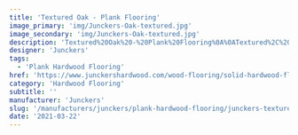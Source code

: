 ```yaml
---
title: 'Textured Oak - Plank Flooring'
image_primary: 'img/Junckers-Oak-textured.jpg'
image_secondary: 'img/Junckers-Oak-textured.jpg'
description: 'Textured%20Oak%20-%20Plank%20Flooring%0A%0ATextured%2C%20Trendy%20%26%20Prefinished%A0Oak%20Plank%20Floor%0A%0ABrushed%20Hardwood%20Oak%20is%20Junckers%20range%20of%20contemporary%2C%20textured%20hardwood%20flooring.%20To%20create%20this%20effect%2C%20the%20soft%20wood%20is%20removed%20from%20the%20surface%20by%20using%20a%20special%20brushing%20technique%2C%20thus%20accentuating%20the%20grain%20and%20creating%20a%20beautifully%20textured%20surface.%0A%0AGreat%20for%20homeowners%20looking%20for%A0a%20more%20authentic%20and%20rustic%20look%2C%20but%20modern%20interiors%20can%20also%20benefit%20from%20having%20oak%20hardwood%20floors%20with%20such%20rich%20texture.%0A%0AThis%20floor%20is%20also%20available%20as%20ships%20decking.%20The%20black%20neoprene%20strip%20placed%20between%20the%20boards%20adds%20a%20maritime%20look%20to%20the%20floor.%A0'
designer: 'Junckers'
tags:
  - 'Plank Hardwood Flooring'
href: 'https://www.junckershardwood.com/wood-flooring/solid-hardwood-flooring/plank-hardwood-flooring/product-page/textured-oak-plank-flooring'
category: 'Hardwood Flooring'
subtitle: ''
manufacturer: 'Junckers'
slug: '/manufacturers/junckers/plank-hardwood-flooring/junckers-textured-oak-plank-flooring'
date: '2021-03-22'
---
```

